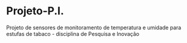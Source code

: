 # Projeto-P.I.
Projeto de sensores de monitoramento de temperatura e umidade para estufas de tabaco - disciplina de Pesquisa e Inovação

